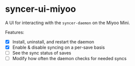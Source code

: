 # syncer-ui-miyoo

A UI for interacting with the `syncer-daemon` on the Miyoo Mini. 

Features:

- [x] Install, uninstall, and restart the daemon
- [x] Enable & disable syncing on a per-save basis
- [ ] See the sync status of saves
- [ ] Modify how often the daemon checks for needed syncs